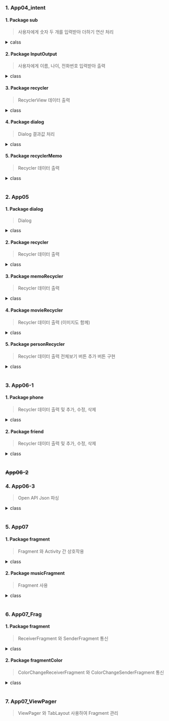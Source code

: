 ### 1. App04_intent
#### 1. Package sub
  > 사용자에게 숫자 두 개를 입력받아 더하기 연산 처리
<details>
  <summary>calss</summary>

  + ##### <mark>MainActivity</mark>
    + 사용자 입력 받아 MainAcitivitySub 에 숫자 전달

  + ##### <mark>MainActivitySub</mark>
    + 두 숫자 합계 계산하여 결과값 전달
</details>


#### 2. Package InputOutput
  > 사용자에게 이름, 나이, 전화번호 입력받아 출력
<details>
  <summary>class</summary>

  + ##### <mark>MainActivity2</mark>
    + 사용자 입력 및 출력 다른 액티비티에서 처리

  + ##### <mark>MainActivity2_Input</mark>
    + 이름, 나이, 전화번호 입력받아 MainActivity2 로 반환

  + #### <mark>MainActivity2_Out</mark>
    + MainActivity2 에서 전달받은 이름, 나이, 전화번호 데이터 출력
</details>


#### 3. Package recycler
  > RecyclerView 데이터 출력
<details>
  <summary>class</summary>

  + ##### <mark>MainActivity2_recycler</mark>
    > RecyclerView 의 데이터 출력을 Adapter class 에서 구현
    
  + ##### <mark>MyAdapter</mark>
    > 단순 문자열 리스트를 RecyclerView 에 표시하는 Adapter class
</details>


#### 4. Package dialog
  > Dialog 결과값 처리
<details>
  <summary>class</summary>

  + ##### <mark>MainActivity3</mark>
    + Dialog, CustomDialog 출력 및 사용자 선택 결과값 처리
</details>


#### 5. Package recyclerMemo
  > Recycler 데이터 출력
<details>
  <summary>class</summary>

  + ##### <mark>MainActivity3_memo</mark>
    + RecyclerView 의 데이터를 Adapter class 에서 구현
  + ##### <mark>memo</mark>
    + no, title, timestamp 저장하는 data class
  + ##### <mark>CustomAdapter</mark>
    + 단순 문자열 리스트를 RecyclerView 에 표시하는 Adapter class
    + RecyclerView 데이터 선택 시, Toast 로 출력
</details>

<br>

### 2. App05
#### 1. Package dialog
  > Dialog
<details>
  <summary>class</summary>

  + ##### <mark>MainActivity</mark>
    + Dialog, CustomDialog 출력 및 사용자 선택 결과값 처리
</details>

#### 2. Package recycler
  > Recycler 데이터 출력
<details>
  <summary>class</summary>

  + ##### <mark>MainActivity2_recycler</mark>
    + RecyclerView 의 데이터를 Adapter class 에서 구현
  + ##### <mark>MyAdapter</mark>
    + 단순 문자열 리스트를 RecyclerView 에 표시하는 Adapter class
</details>

#### 3. Package memoRecycler
  > Recycler 데이터 출력
<details>
  <summary>class</summary>

  + ##### <mark>MainActivity3_memo</mark>
    + RecyclerView 의 데이터를 Adapter class 에서 구현
  + ##### <mark>memo</mark>
    + no, title, timestamp 저장하는 data class
  + ##### <mark>CustomAdapter</mark>
    + 단순 문자열 리스트를 RecyclerView 에 표시하는 Adapter class
    + RecyclerView 데이터 클릭 -> Toast 로 출력
</details>

#### 4. Package movieRecycler
  > Recycler 데이터 출력 (이미지도 함께)
<details>
  <summary>class</summary>

  + ##### <mark>MainActivity4_movie</mark>
    + RecyclerView 의 데이터를 Adapter class 에서 구현
  + ##### <mark>MovieItem</mark>
    + posterId, title 저장하는 data class
  + ##### <mark>MovieAdapter</mark>
    + 문자열과 이미지 리스트를 RecyclerView 에 표시하는 Adapter class
    + onBindViewHolder 함수를 MovieHolder 의 fun getItem 함수로 구현
</details>

#### 5. Package personRecycler
  > Recycler 데이터 출력 전체보기 버튼 추가 버튼 구현
<details>
  <summary>class</summary>

  + ##### <mark>MainActivity5_person</mark>
    + RecyclerView 의 데이터를 Adapter class 에서 구현
    + 추가 버튼 클릭 시 Dialog 생성
  + ##### <mark>Person5</mark>
    + name, phone 저장하는 data class
  + ##### <mark>PersonAdapter</mark>
    + 단순 문자열 리스트를 RecyclerView 에 표시하는 Adapter class
    + RecyclerView 데이터 Click -> Toast 출력
    + RecyclerView 데이터 Long Click -> 삭제
</details>

<br>

### 3. App06-1
#### 1. Package phone
  > Recycler 데이터 출력 및 추가, 수정, 삭제
<details>
  <summary>class</summary>

  + ##### <mark>MainActivity</mark>
    + RecyclerView 의 데이터를 Adapter class 에서 구현
  + ##### <mark>Phone</mark>
    + name, tel 저장하는 data class
  + ##### <mark>PhoneAdapter</mark>
    + MainActivity 의 RecyclerView 에 Phone 목록 표시하는 Adapter class
      + addItem(아이템 추가)
      + updateItem(아이템 수정)
      + deleteItem(아이템 삭제)
      + OnItemClickLister Interface
        + RecyclerView 아이템 클릭 시 해당 위치 처리하도록 인터페이스 정의
      + itemView.setOnClickListener
        + RecyclerView 아이템 클릭 시 onItemClick 메서드 호출
</details>

#### 2. Package friend
  > Recycler 데이터 출력 및 추가, 수정, 삭제
<details>
  <summary>class</summary>

  + ##### <mark>MainActivity2</mark>
    + RecyclerView 의 데이터 추가, 수정, 삭제를 MainActivity2 에서 구현
  + ##### <mark>Friend</mark>
    + resourceId, name, msg 저장하는 data class
  + ##### <mark>FriendAdapter</mark>
    + MainActivity2 의 RecyclerView 에 Phone 목록 표시하는 Adapter class
      + OnItemClickLister Interface
        + RecyclerView 아이템 클릭 시 해당 위치 처리하도록 인터페이스 정의
      + itemView.setOnClickListener
        + RecyclerView 아이템 클릭 시 onItemClick 메서드 호출
</details>

<br>

### ~~App06-2~~
### 4. App06-3
  > Open API Json 파싱
<details>
  <summary>class</summary>

  + ##### <mark>MainActivity</mark>
    + Retrofit 통해 Open API 호출하여 RecyclerView 에 출력
    + Photo, Post, Comment 버튼 이벤트
  + ##### <mark>JsonClient</mark>
    + Retrofit 인스턴스 생성
    + Retrofit 라이브러리 사용하여 Http 요청 처리
  + ##### <mark>JsonInterface</mark>
    + API 호출 정의
    + 'photos' 'posts' 'commets' 엔드포인트에 대한 GET 요청
  + ##### <mark>Photo / Post / Comment</mark>
    + Photo : albumId, id, title, url, thumbnailUrl 저장하는 data class
    + Post : userId, id, title, body 저장하는 data class
    + Comment : postId, id, name, email, body 저장하는 data class
  + ##### <mark>PhotoAdapter / PostAdapter / CommentAdapter</mark>
    + MainActivity 의 RecyclerView 에 각각 phone / post / comment 데이터 표시하는 Adapter class
</details>

<br>

### 5. App07
#### 1. Package fragment
  > Fragment 와 Activity 간 상호작용
<details>
  <summary>class</summary>

  + ##### <mark>MainActivity</mark>
    + setFragment() 메서드 사용하여 ListFragment 생성 및 설정
    + 버튼 클릭에 따른 Fragment 전환
</details>

#### 2. Package musicFragment
  > Fragment 사용
<details>
  <summary>class</summary>

  + ##### <mark>MainActivity2</mark>
    + fun fragmentLayout(fragment : Fragment) 및 inner class ClickHandler() 에 따른 Fragment 전환
    + 버튼 클릭에 따라 Fragment_Album, Fragment_Song, Fragment_Artist 각각 Fragment 부착
</details>

<br>

### 6. App07_Frag
#### 1. Package fragment
  > ReceiverFragment 와 SenderFragment 통신
<details>
  <summary>class</summary>

  + ##### <mark>MainActivity</mark>
    + ReceiverFragment 와 SenderFragment 부착
</details>

#### 2. Package fragmentColor
  > ColorChangeReceiverFragment 와 ColorChangeSenderFragment 통신
<details>
  <summary>class</summary>

  + ##### <mark>MainActivity2</mark>
    + ColorChangeReceiverFragment 와 ColorChangeSenderFragment 부착
</details>

<br>

### 7. App07_ViewPager
  > ViewPager 와 TabLayout 사용하여 Fragment 관리
